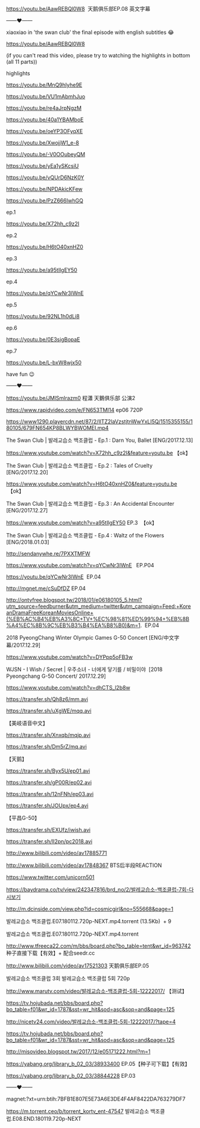 https://youtu.be/AawREBQl0W8  天鹅俱乐部EP.08 英文字幕

——♥——

xiaoxiao in 'the swan club' the final episode with english subtitles 😂

https://youtu.be/AawREBQl0W8

(if you can't read this video, please try to watching the highlights in bottom (all 11 parts))

highlights

https://youtu.be/MnQ9hlyhe9E

https://youtu.be/VU1mAbmhJuo

https://youtu.be/re4aJrpNgzM

https://youtu.be/40a1YBAMboE

https://youtu.be/oeYP3OFyqXE

https://youtu.be/XwojjW1_e-8

https://youtu.be/-V0OOubeyQM

https://youtu.be/yEa1ySKcsiU

https://youtu.be/vQUrD6NzK0Y

https://youtu.be/NPDAkicKFew

https://youtu.be/PzZ666IwhGQ

ep.1

https://youtu.be/X72hh_c9z2I

ep.2

https://youtu.be/H6tO40xnHZ0

ep.3

https://youtu.be/a95tIlgEY50

ep.4

https://youtu.be/qYCwNr3IWnE

ep.5

https://youtu.be/92NL1h0dLi8

ep.6

https://youtu.be/0E3sigBopaE

ep.7

https://youtu.be/L-bxW8wjx50

have fun 😉

——♥——

https://youtu.be/JMlSmlrazm0 程瀟 天鵝俱乐部 公演2

https://www.rapidvideo.com/e/FN653TMI14  ep06 720P


https://www1290.playercdn.net/87/2/IlTZ2laVzstjtnWwYxLI5Q/1515355155/180105/679FN654KP8BLWYBWOMEI.mp4


The Swan Club | 발레교습소 백조클럽 - Ep.1 : Darn You, Ballet [ENG/2017.12.13]

https://www.youtube.com/watch?v=X72hh_c9z2I&feature=youtu.be 【ok】

The Swan Club | 발레교습소 백조클럽 - Ep.2 : Tales of Cruelty [ENG/2017.12.20]

https://www.youtube.com/watch?v=H6tO40xnHZ0&feature=youtu.be  【ok】

The Swan Club | 발레교습소 백조클럽 - Ep.3 : An Accidental Encounter [ENG/2017.12.27]

https://www.youtube.com/watch?v=a95tIlgEY50  EP.3  【ok】

The Swan Club | 발레교습소 백조클럽 - Ep.4 : Waltz of the Flowers [ENG/2018.01.03]

http://sendanywhe.re/7PXXTMFW

https://www.youtube.com/watch?v=qYCwNr3IWnE   EP.P04

https://youtu.be/qYCwNr3IWnE  EP.04

http://mgnet.me/cSuDfDZ EP.04

http://ontvfree.blogspot.tw/2018/01/e06180105_5.html?utm_source=feedburner&utm_medium=twitter&utm_campaign=Feed:+KoreanDramaFreeKoreanMoviesOnline+(%EB%AC%B4%EB%A3%8C+TV+%EC%98%81%ED%99%94+%EB%8B%A4%EC%8B%9C%EB%B3%B4%EA%B8%B0)&m=1.  EP.04


2018 PyeongChang Winter Olympic Games G-50 Concert [ENG/中文字幕/2017.12.29]

https://www.youtube.com/watch?v=DYPpp5oFB3w

WJSN - I Wish / Secret | 우주소녀 - 너에게 닿기를 / 비밀이야  [2018 Pyeongchang G-50 Concert/ 2017.12.29]

https://www.youtube.com/watch?v=dhCTS_l2b8w

https://transfer.sh/Qh8z6/mm.avi

https://transfer.sh/uXgWE/mqq.avi

【美岐语音中文】

https://transfer.sh/Xnxqb/mqjp.avi

https://transfer.sh/Dm5rZ/mq.avi

【天鹅】

https://transfer.sh/Byx5U/ep01.avi

https://transfer.sh/gP00R/ep02.avi

https://transfer.sh/12nFNh/ep03.avi

https://transfer.sh/JOUpx/ep4.avi

【平昌G-50】

https://transfer.sh/EXUfz/iwish.avi

https://transfer.sh/ll2pn/pc2018.avi


http://www.bilibili.com/video/av17885771

http://www.bilibili.com/video/av17848367 BTS后半段REACTION

https://www.twitter.com/unicorn501

https://baydrama.co/tv/view/242347816/brd_no/2/발레교습소-백조클럽-7회-다시보기

http://m.dcinside.com/view.php?id=cosmicgirl&no=555668&page=1

 발레교습소 백조클럽.E07.180112.720p-NEXT.mp4.torrent (13.5Kb)  + 9

발레교습소 백조클럽.E07.180112.720p-NEXT.mp4.torrent

http://www.tfreeca22.com/m/bbs/board.php?bo_table=tent&wr_id=963742
 种子直接下载【有效】+ 配合seedr.cc

http://www.bilibili.com/video/av17521303  天鹅俱乐部EP.05

발레교습소 백조클럽 3회
발레교습소 백조클럽 5회 720p

http://www.marutv.com/video/발레교습소-백조클럽-5회-12222017/ 【测试】

https://tv.hojubada.net/bbs/board.php?bo_table=f01&wr_id=1787&sst=wr_hit&sod=asc&sop=and&page=125

http://nicetv24.com/video/발레교습소-백조클럽-5회-12222017/?tape=4

https://tv.hojubada.net/bbs/board.php?bo_table=f01&wr_id=1787&sst=wr_hit&sod=asc&sop=and&page=125

http://misovideo.blogspot.tw/2017/12/e05171222.html?m=1

https://yabang.org/library_b_02_03/38933400  EP.05【种子可下载】【有效】

https://yabang.org/library_b_02_03/38844228  EP.03

——♥——

magnet:?xt=urn:btih:7BFB1E807E5E73A6E3DE4F4AF8422DA763279DF7

https://m.torrent.ceo/b/torrent_kortv_ent-47547  발레교습소 백조클럽.E08.END.180119.720p-NEXT







